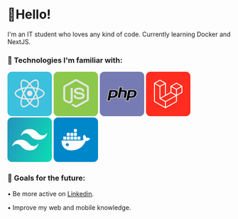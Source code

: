# 👋Hello!

I'm an IT student who loves any kind of code. 
Currently learning Docker and NextJS.

### 🧠 Technologies I'm familiar with:

 ![react](https://raw.githubusercontent.com/Gustavo-HR-Martinho/Gustavo-HR-Martinho/main/assets/reactjs.svg) ![nodeJS](https://raw.githubusercontent.com/Gustavo-HR-Martinho/Gustavo-HR-Martinho/main/assets/node.svg) ![PHP](https://raw.githubusercontent.com/Gustavo-HR-Martinho/Gustavo-HR-Martinho/main/assets/php.svg) ![Laravel](https://raw.githubusercontent.com/Gustavo-HR-Martinho/Gustavo-HR-Martinho/main/assets/laravel.svg) ![Tailwind](https://raw.githubusercontent.com/Gustavo-HR-Martinho/Gustavo-HR-Martinho/main/assets/tailwind.svg) ![Docker](https://raw.githubusercontent.com/Gustavo-HR-Martinho/Gustavo-HR-Martinho/main/assets/docker.svg) 


### 🚩 Goals for the future:

•   Be more active on [Linkedin](https://www.linkedin.com/in/gustavo-henrique-riedo-martinho-a55153145/).

•   Improve my web and mobile knowledge.
